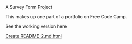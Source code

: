 A Survey Form Project

This makes up one part of a portfolio on Free Code Camp.

See the working version here

<a href="https://github.com/amckiss0/mygithubpage/blob/master/README-2.md">Create README-2.md.html</a>
